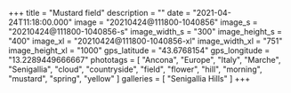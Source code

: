 +++
title = "Mustard field"
description = ""
date = "2021-04-24T11:18:00.000"
image = "20210424@111800-1040856"
image_s = "20210424@111800-1040856-s"
image_width_s = "300"
image_height_s = "400"
image_xl = "20210424@111800-1040856-xl"
image_width_xl = "751"
image_height_xl = "1000"
gps_latitude = "43.6768154"
gps_longitude = "13.2289449666667"
phototags = [ "Ancona", "Europe", "Italy", "Marche", "Senigallia", "cloud", "countryside", "field", "flower", "hill", "morning", "mustard", "spring", "yellow" ]
galleries = [ "Senigallia Hills" ]
+++
